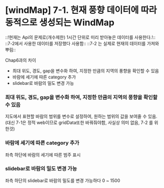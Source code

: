 # [windMap] 7-1. 현재 풍향 데이터에 따라 동적으로 생성되는 WindMap


::!현재는 Api의 문제로(개수제한) 1시간 단위로 미리 받아놓은 데이터를 사용한다.!::
::7-2에서 사용한 데이터를 저장했다 사용함::
::7-2 는 실제로 현재의 데이터를 가져와 뿌림::

Chap6과의 차이 
* 최대 위도, 경도, gap을 변수화 하여, 지정한 만큼의 지역의 풍향을 확인할 수 있음
* 바람에 세기에 따른 category 추가
* slidebar로 바람의 밀도 변경 가능


### 최대 위도, 경도, gap을 변수화 하여, 지정한 만큼의 지역의 풍향을 확인할 수 있음

지도에서 표현할 바람의 범위를 변수로 설정하여, 원하는 범위의 값을 보여줄 수 있음.
(대신 7-1은 정적 web이므로 gridData또한 바꿔줘야함, 사실상 의미 없음, 7-2 를 위한것)

### 바람에 세기에 따른 category 추가
좌측 하단에 바람의 세기에 따른 범주 표시


### slidebar로 바람의 밀도 변경 가능
좌측 하단의 slidebar로 바람의 밀도를 변경 가능하다 0 ~ 1500


